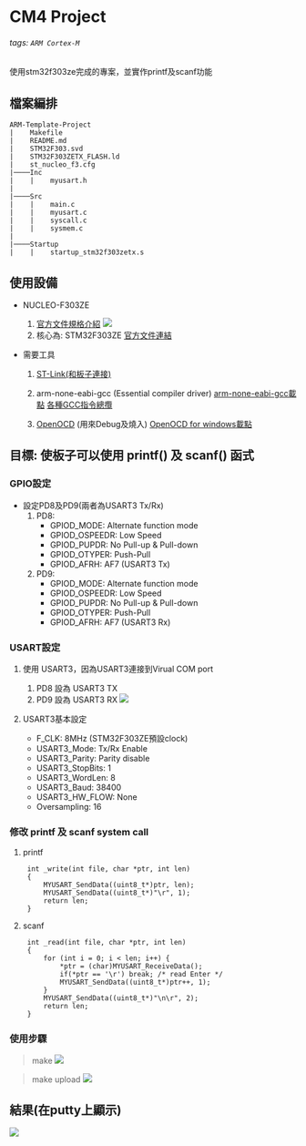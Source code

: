 # CM4 Project
###### tags: `ARM Cortex-M`
使用stm32f303ze完成的專案，並實作printf及scanf功能

## 檔案編排
```
ARM-Template-Project
|    Makefile
|    README.md
|    STM32F303.svd
|    STM32F303ZETX_FLASH.ld
|    st_nucleo_f3.cfg
|────Inc
|    |    myusart.h
|
|────Src
|    |    main.c 
|    |    myusart.c
|    |    syscall.c
|    |    sysmem.c
|
|────Startup
|    |    startup_stm32f303zetx.s

```

## 使用設備
- NUCLEO-F303ZE
  1. [官方文件規格介紹](https://www.st.com/en/evaluation-tools/nucleo-f303ze.html)
     ![](https://i.imgur.com/xnKAENl.png)
  2. 核心為: STM32F303ZE
     [官方文件連結](https://www.st.com/en/microcontrollers-microprocessors/stm32f303ze.html)

- 需要工具
  1. [ST-Link(和板子連接)](https://www.st.com/content/st_com/en/products/development-tools/software-development-tools/stm32-software-development-tools/stm32-utilities/stsw-link009.html?dl=NCWMPz8nopJ5khffu%2F9QmQ%3D%3D%2CWweBOQKqZ%2Fh88%2BZkYv6600%2BzYxzrVLpvTUDLmq2eRG7lpwFzjoue0R2T%2FIhPrxz5shDoc2Iw%2FpMlGzkS5d%2B7cDojQPuWTbCMGjy7i4mRoDYG8omxLndyTs6vk9JuiWwwo6iFG5gODbBgUZE9XYj6MzT27BETsC%2FIlGdOMpyOw01kOaztq2FnADZ2T%2Fdozp3FqjWcF7BoC2kA3jX%2FWibrHNy4bIuRL4s4JsMXRBWmjDNxvYbhhCm3h7bESHdDNz6mJV1PitQm3a1X2DfqRbg%2FlIQ3iR0QVkIkj9A3ZMDCD%2FRmyu75S5hGTsJKi0zE3pG8&uid=AbAAPrnhg03EDrR2hPt2MKBBSrNbNCYh)

  2. arm-none-eabi-gcc (Essential compiler driver)
     [arm-none-eabi-gcc載點](https://developer.arm.com/tools-and-software/open-source-software/developer-tools/gnu-toolchain/gnu-rm/downloads)
     [各種GCC指令總攬](https://gcc.gnu.org/onlinedocs/gcc-9.3.0/gcc/)

  3. [OpenOCD](https://openocd.org/) (用來Debug及燒入)
     [OpenOCD for windows載點](https://gnutoolchains.com/arm-eabi/openocd/)
  
## 目標: 使板子可以使用 printf() 及 scanf() 函式
### GPIO設定
-  設定PD8及PD9(兩者為USART3 Tx/Rx)
   1. PD8: 
      - GPIOD_MODE:      Alternate function mode
      - GPIOD_OSPEEDR:   Low Speed
      - GPIOD_PUPDR:     No Pull-up & Pull-down
      - GPIOD_OTYPER:    Push-Pull
      - GPIOD_AFRH:      AF7 (USART3 Tx)
   2. PD9: 
      - GPIOD_MODE:      Alternate function mode
      - GPIOD_OSPEEDR:   Low Speed
      - GPIOD_PUPDR:     No Pull-up & Pull-down
      - GPIOD_OTYPER:    Push-Pull
      - GPIOD_AFRH:      AF7 (USART3 Rx)

### USART設定
1. 使用 USART3，因為USART3連接到Virual COM port
   1. PD8 設為 USART3 TX
   2. PD9 設為 USART3 RX
   ![](https://i.imgur.com/59O5lGb.png)
   
2. USART3基本設定
   - F_CLK:           8MHz (STM32F303ZE預設clock)
   - USART3_Mode:     Tx/Rx Enable
   - USART3_Parity:   Parity disable
   - USART3_StopBits: 1
   - USART3_WordLen:  8
   - USART3_Baud:     38400
   - USART3_HW_FLOW:  None
   - Oversampling:    16

### 修改 printf 及 scanf system call
1. printf
   ```c=
    int _write(int file, char *ptr, int len)
    {
	    MYUSART_SendData((uint8_t*)ptr, len);
	    MYUSART_SendData((uint8_t*)"\r", 1);
	    return len;
    }
    ```

2. scanf
   ```c=
    int _read(int file, char *ptr, int len) 
    {
	    for (int i = 0; i < len; i++) {
		    *ptr = (char)MYUSART_ReceiveData();
		    if(*ptr == '\r') break; /* read Enter */
		    MYUSART_SendData((uint8_t*)ptr++, 1);
	    }
	    MYUSART_SendData((uint8_t*)"\n\r", 2);
	    return len;
    }
   ```
   
### 使用步驟
> make
  ![](https://i.imgur.com/ulHDUys.png)
  
> make upload
  ![](https://i.imgur.com/u5SpnuL.png)

## 結果(在putty上顯示)
   ![](https://i.imgur.com/EfIvBQZ.png)
